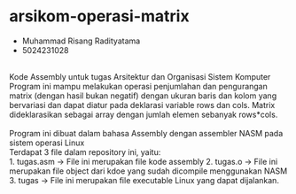 # arsikom-operasi-matrix
- Muhammad Risang Radityatama <br/>
- 5024231028 <br/>
<br/>
Kode Assembly untuk tugas Arsitektur dan Organisasi Sistem Komputer <be/>
Program ini mampu melakukan operasi penjumlahan dan pengurangan matrix (dengan hasil bukan negatif) dengan ukuran baris dan kolom yang bervariasi dan dapat diatur pada deklarasi variable rows dan cols.
Matrix dideklarasikan sebagai array dengan jumlah elemen sebanyak rows*cols.<br/>
<br/>
Program ini dibuat dalam bahasa Assembly dengan assembler NASM pada sistem operasi Linux<br/>
Terdapat 3 file dalam repository ini, yaitu:<br/>
1. tugas.asm -> File ini merupakan file kode assembly
2. tugas.o -> File ini merupakan file object dari kdoe yang sudah dicompile menggunakan NASM
3. tugas -> File ini merupakan file executable Linux yang dapat dijalankan.
